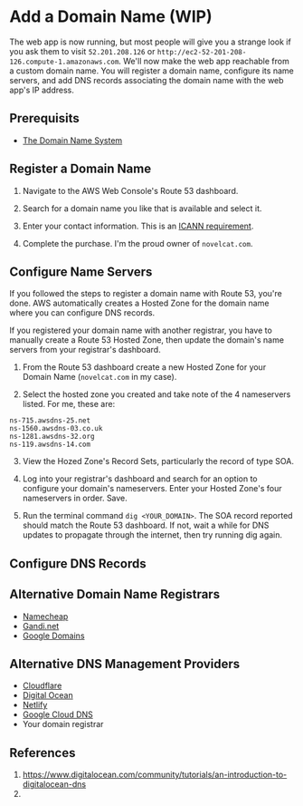 # Add a Domain Name (WIP)

The web app is now running, but most people will give you a strange look if you ask them to visit `52.201.208.126` or `http://ec2-52-201-208-126.compute-1.amazonaws.com`. We'll now make the web app reachable from a custom domain name. You will register a domain name, configure its name servers, and add DNS records associating the domain name with the web app's IP address.

## Prerequisits

* [The Domain Name System](../chapter-1/the-domain-name-system.md)

## Register a Domain Name

1. Navigate to the AWS Web Console's Route 53 dashboard.

2. Search for a domain name you like that is available and select it.

3. Enter your contact information. This is an [ICANN requirement](https://www.icann.org/resources/pages/registrant-contact-information-wdrp-2017-08-31-en).

4. Complete the purchase. I'm the proud owner of `novelcat.com`.

## Configure Name Servers

If you followed the steps to register a domain name with Route 53, you're done. AWS automatically creates a Hosted Zone for the domain name where you can configure DNS records.

If you registered your domain name with another registrar, you have to manually create a Route 53 Hosted Zone, then update the domain's name servers from your registrar's dashboard.

1. From the Route 53 dashboard create a new Hosted Zone for your Domain Name (`novelcat.com` in my case).

2. Select the hosted zone you created and take note of the 4 nameservers listed. For me, these are:

  ```
  ns-715.awsdns-25.net
  ns-1560.awsdns-03.co.uk
  ns-1281.awsdns-32.org
  ns-119.awsdns-14.com
  ```

3. View the Hozed Zone's Record Sets, particularly the record of type SOA.

4. Log into your registrar's dashboard and search for an option to configure your domain's nameservers. Enter your Hosted Zone's four nameservers in order. Save.

5. Run the terminal command `dig <YOUR_DOMAIN>`. The SOA record reported should match the Route 53 dashboard. If not, wait a while for DNS updates to propagate through the internet, then try running dig again.

## Configure DNS Records



## Alternative Domain Name Registrars

* [Namecheap](https://www.namecheap.com/)
* [Gandi.net](https://www.gandi.net/)
* [Google Domains](https://domains.google/)

## Alternative DNS Management Providers

* [Cloudflare](https://www.cloudflare.com/)
* [Digital Ocean](https://www.digitalocean.com/)
* [Netlify](https://www.netlify.com/)
* [Google Cloud DNS](https://cloud.google.com/dns/docs/)
* Your domain registrar

## References

1. https://www.digitalocean.com/community/tutorials/an-introduction-to-digitalocean-dns
2. 